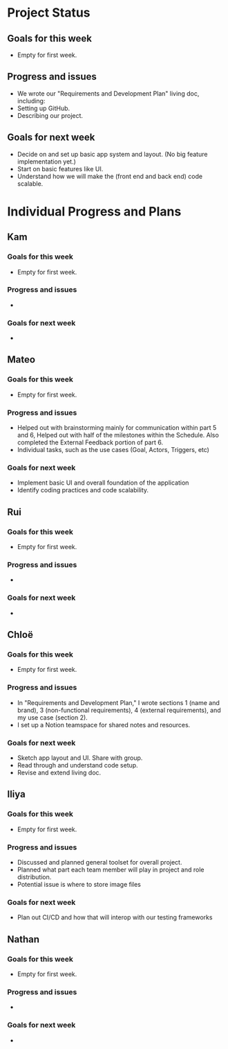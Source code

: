 # Project Status
## Goals for this week
- Empty for first week.
  
## Progress and issues
- We wrote our "Requirements and Development Plan" living doc, including:
- Setting up GitHub.
- Describing our project.
  
## Goals for next week
- Decide on and set up basic app system and layout. (No big feature implementation yet.)
- Start on basic features like UI.
- Understand how we will make the (front end and back end) code scalable. 

# Individual Progress and Plans
## Kam
### Goals for this week
- Empty for first week.
  
### Progress and issues
- 
  
### Goals for next week
- 

## Mateo
### Goals for this week
- Empty for first week.
  
### Progress and issues
- Helped out with brainstorming mainly for communication within part 5 and 6, Helped out with half of the milestones within the Schedule. Also completed the External Feedback portion of part 6.
- Individual tasks, such as the use cases (Goal, Actors, Triggers, etc)
  
### Goals for next week
- Implement basic UI and overall foundation of the application
- Identify coding practices and code scalability.
 
## Rui
### Goals for this week
- Empty for first week.
  
### Progress and issues
- 
  
### Goals for next week
- 

## Chloë
### Goals for this week
- Empty for first week.
  
### Progress and issues
- In "Requirements and Development Plan," I wrote sections 1 (name and brand), 3 (non-functional requirements), 4 (external requirements), and my use case (section 2).
- I set up a Notion teamspace for shared notes and resources. 
  
### Goals for next week
- Sketch app layout and UI. Share with group. 
- Read through and understand code setup.
- Revise and extend living doc.

## Iliya
### Goals for this week
- Empty for first week.
  
### Progress and issues
- Discussed and planned general toolset for overall project.
- Planned what part each team member will play in project and role distribution.
- Potential issue is where to store image files 
  
### Goals for next week
- Plan out CI/CD and how that will interop with our testing frameworks 

## Nathan
### Goals for this week
- Empty for first week.
  
### Progress and issues
- 
  
### Goals for next week
-     

